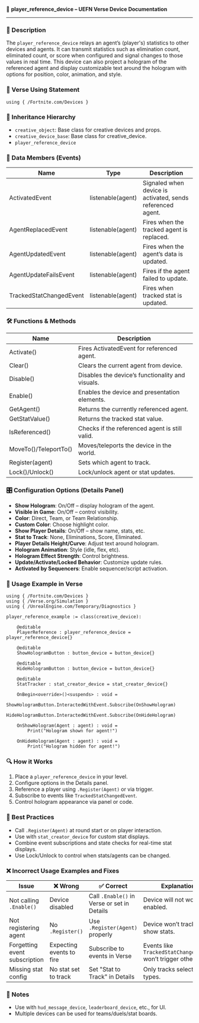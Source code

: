 📘 **player_reference_device – UEFN Verse Device Documentation**

---

### 🔹 Description
The `player_reference_device` relays an agent’s (player's) statistics to other devices and agents. It can transmit statistics such as elimination count, eliminated count, or score when configured and signal changes to those values in real time. This device can also project a hologram of the referenced agent and display customizable text around the hologram with options for position, color, animation, and style.

### 🧱 Verse Using Statement
```verse
using { /Fortnite.com/Devices }
```

### 🔗 Inheritance Hierarchy
- `creative_object`: Base class for creative devices and props.
- `creative_device_base`: Base class for creative_device.
- `player_reference_device`

### 🧩 Data Members (Events)
| Name | Type | Description |
|------|------|-------------|
| ActivatedEvent | listenable(agent) | Signaled when device is activated, sends referenced agent. |
| AgentReplacedEvent | listenable(agent) | Fires when the tracked agent is replaced. |
| AgentUpdatedEvent | listenable(agent) | Fires when the agent’s data is updated. |
| AgentUpdateFailsEvent | listenable(agent) | Fires if the agent failed to update. |
| TrackedStatChangedEvent | listenable(agent) | Fires when tracked stat is updated. |

### 🛠️ Functions & Methods
| Name | Description |
|------|-------------|
| Activate() | Fires ActivatedEvent for referenced agent. |
| Clear() | Clears the current agent from device. |
| Disable() | Disables the device’s functionality and visuals. |
| Enable() | Enables the device and presentation elements. |
| GetAgent() | Returns the currently referenced agent. |
| GetStatValue() | Returns the tracked stat value. |
| IsReferenced() | Checks if the referenced agent is still valid. |
| MoveTo()/TeleportTo() | Moves/teleports the device in the world. |
| Register(agent) | Sets which agent to track. |
| Lock()/Unlock() | Lock/unlock agent or stat updates. |

### 🎛 Configuration Options (Details Panel)
- **Show Hologram**: On/Off – display hologram of the agent.
- **Visible in Game**: On/Off – control visibility.
- **Color**: Direct, Team, or Team Relationship.
- **Custom Color**: Choose highlight color.
- **Show Player Details**: On/Off – show name, stats, etc.
- **Stat to Track**: None, Eliminations, Score, Eliminated.
- **Player Details Height/Curve**: Adjust text around hologram.
- **Hologram Animation**: Style (idle, flex, etc).
- **Hologram Effect Strength**: Control brightness.
- **Update/Activate/Locked Behavior**: Customize update rules.
- **Activated by Sequencers**: Enable sequencer/script activation.

### 🧰 Usage Example in Verse
```verse
using { /Fortnite.com/Devices }
using { /Verse.org/Simulation }
using { /UnrealEngine.com/Temporary/Diagnostics }

player_reference_example := class(creative_device):

    @editable
    PlayerReference : player_reference_device = player_reference_device{}

    @editable
    ShowHologramButton : button_device = button_device{}

    @editable
    HideHologramButton : button_device = button_device{}

    @editable
    StatTracker : stat_creator_device = stat_creator_device{}

    OnBegin<override>()<suspends> : void =
        ShowHologramButton.InteractedWithEvent.Subscribe(OnShowHologram)
        HideHologramButton.InteractedWithEvent.Subscribe(OnHideHologram)

    OnShowHologram(Agent : agent) : void =
        Print("Hologram shown for agent!")

    OnHideHologram(Agent : agent) : void =
        Print("Hologram hidden for agent!")
```

### 🔍 How it Works
1. Place a `player_reference_device` in your level.
2. Configure options in the Details panel.
3. Reference a player using `.Register(Agent)` or via trigger.
4. Subscribe to events like `TrackedStatChangedEvent`.
5. Control hologram appearance via panel or code.

### 🧠 Best Practices
- Call `.Register(Agent)` at round start or on player interaction.
- Use with `stat_creator_device` for custom stat displays.
- Combine event subscriptions and state checks for real-time stat displays.
- Use Lock/Unlock to control when stats/agents can be changed.

### ❌ Incorrect Usage Examples and Fixes
| Issue | ❌ Wrong | ✅ Correct | Explanation |
|-------|---------|------------|-------------|
| Not calling `.Enable()` | Device disabled | Call `.Enable()` in Verse or set in Details | Device will not work until enabled. |
| Not registering agent | No `.Register()` | Use `.Register(Agent)` properly | Device won’t track or show stats. |
| Forgetting event subscription | Expecting events to fire | Subscribe to events in Verse | Events like `TrackedStatChangedEvent` won’t trigger otherwise. |
| Missing stat config | No stat set to track | Set "Stat to Track" in Details | Only tracks selected stat types. |

### 📌 Notes
- Use with `hud_message_device`, `leaderboard_device`, etc., for UI.
- Multiple devices can be used for teams/duels/stat boards.

